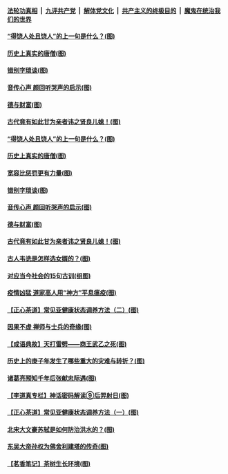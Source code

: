 ####  [法轮功真相](../../../../basic/blob/master/README.md?t=07021902) &nbsp;|&nbsp; [九评共产党](../../../../9ping.md/blob/master/README.md?t=07021902) &nbsp;|&nbsp; [解体党文化](../../../../jtdwh.md/blob/master/README.md?t=07021902)  &nbsp;|&nbsp; [共产主义的终极目的](../../../../gczydzjmd.md/blob/master/README.md?t=07021902) &nbsp;|&nbsp; [魔鬼在统治我们的世界](../../../../mgztzwmdsj.md/blob/master/README.md?t=07021902) 

#### [“得饶人处且饶人”的上一句是什么？(图)](../pages/p7/938333.md?t=07021902) 

#### [历史上真实的唐僧(图)](../pages/p7/938101.md?t=07021902) 

#### [错别字琐谈(图)](../pages/p7/938316.md?t=07021902) 

#### [音传心声 颜回听哭声的启示(图)](../pages/p7/938099.md?t=07021902) 

#### [德与财富(图)](../pages/p7/938218.md?t=07021902) 

#### [古代竟有如此甘为亲者讳之贤良儿媳！(图)](../pages/p7/938117.md?t=07021902) 

#### [“得饶人处且饶人”的上一句是什么？(图)](../pages/p7/938333.md?t=07021902) 

#### [历史上真实的唐僧(图)](../pages/p7/938101.md?t=07021902) 

#### [宽容比惩罚更有力量(图)](../pages/p7/938280.md?t=07021902) 

#### [错别字琐谈(图)](../pages/p7/938316.md?t=07021902) 

#### [音传心声 颜回听哭声的启示(图)](../pages/p7/938099.md?t=07021902) 

#### [德与财富(图)](../pages/p7/938218.md?t=07021902) 

#### [古代竟有如此甘为亲者讳之贤良儿媳！(图)](../pages/p7/938117.md?t=07021902) 

#### [古人韦诜是怎样选女婿的？(图)](../pages/p7/938100.md?t=07021902) 

#### [对应当今社会的15句古训(组图)](../pages/p7/938097.md?t=07021902) 

#### [疫情凶猛 道家高人用“神方”平息瘟疫(图)](../pages/p7/938004.md?t=07021902) 

#### [【正心茶道】常见亚健康状态调养方法（二）(图)](../pages/p7/937559.md?t=07021902) 

#### [因果不虚 禅师与士兵的奇缘(图)](../pages/p7/938092.md?t=07021902) 

#### [【成语典故】天打雷劈——商王武乙之死(图)](../pages/p7/937782.md?t=07021902) 

#### [历史上的庚子年发生了哪些重大的灾难与转折？(图)](../pages/p7/937991.md?t=07021902) 

#### [诸葛亮预知千年后张献忠际遇(图)](../pages/p7/937564.md?t=07021902) 

#### [【李道真专栏】神话密码解读⑨后羿射日(图)](../pages/p7/937560.md?t=07021902) 

#### [【正心茶道】常见亚健康状态调养方法（一）(图)](../pages/p7/937556.md?t=07021902) 

#### [北宋大文豪苏轼是如何防治洪水的？(图)](../pages/p7/937874.md?t=07021902) 

#### [东吴大帝孙权为佛舍利建塔的传奇(图)](../pages/p7/937764.md?t=07021902) 

#### [【茗香笔记】茶树生长环境(图)](../pages/p7/937562.md?t=07021902) 

